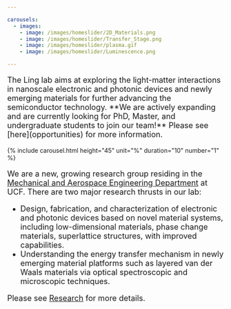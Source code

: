 ```yaml
---

carousels:
  - images: 
    - image: /images/homeslider/2D_Materials.png
    - image: /images/homeslider/Transfer_Stage.png
    - image: /images/homeslider/plasma.gif
    - image: /images/homeslider/Luminescence.png

---
```

<p style="font-size: 18px;">
The Ling lab aims at exploring the light-matter interactions in nanoscale electronic and photonic devices and newly emerging materials for further advancing the semiconductor technology. **We are actively expanding and are currently looking for PhD, Master, and undergraduate students to join our team!** Please see [here](opportunities) for more information.
</p>

{% include carousel.html height="45" unit="%" duration="10" number="1" %}


<p style="font-size: 18px;">
We are a new, growing research group residing in the <a href="https://mae.ucf.edu/">Mechanical and Aerospace Engineering Department</a> at UCF. There are two major research thrusts in our lab:
</p>

<ul style="font-size: 18px;">
    <li style="font-size: 18px;">Design, fabrication, and characterization of electronic and photonic devices based on novel material systems, including low-dimensional materials, phase change materials, superlattice structures, with improved capabilities.</li>
    <li style="font-size: 18px;">Understanding the energy transfer mechanism in newly emerging material platforms such as layered van der Waals materials via optical spectroscopic and microscopic techniques.</li>
</ul>

<p style="font-size: 18px;">
Please see <a href="research">Research</a> for more details.
</p>
